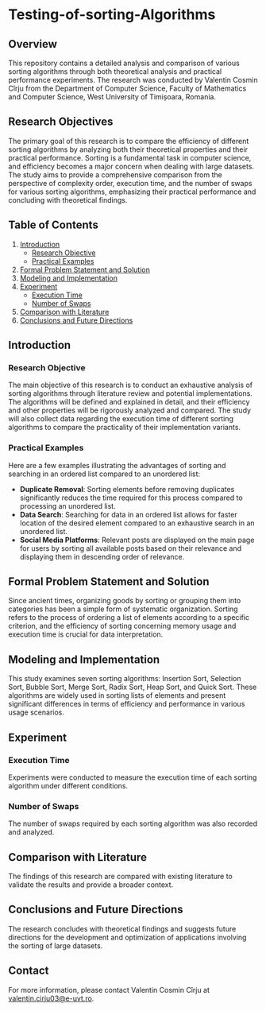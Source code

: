 # Testing-of-sorting-Algorithms

## Overview

This repository contains a detailed analysis and comparison of various sorting algorithms through both theoretical analysis and practical performance experiments. The research was conducted by Valentin Cosmin Cîrju from the Department of Computer Science, Faculty of Mathematics and Computer Science, West University of Timișoara, Romania.

## Research Objectives

The primary goal of this research is to compare the efficiency of different sorting algorithms by analyzing both their theoretical properties and their practical performance. Sorting is a fundamental task in computer science, and efficiency becomes a major concern when dealing with large datasets. The study aims to provide a comprehensive comparison from the perspective of complexity order, execution time, and the number of swaps for various sorting algorithms, emphasizing their practical performance and concluding with theoretical findings.

## Table of Contents

1. [Introduction](#introduction)
   - [Research Objective](#research-objective)
   - [Practical Examples](#practical-examples)
2. [Formal Problem Statement and Solution](#formal-problem-statement-and-solution)
3. [Modeling and Implementation](#modeling-and-implementation)
4. [Experiment](#experiment)
   - [Execution Time](#execution-time)
   - [Number of Swaps](#number-of-swaps)
5. [Comparison with Literature](#comparison-with-literature)
6. [Conclusions and Future Directions](#conclusions-and-future-directions)

## Introduction

### Research Objective

The main objective of this research is to conduct an exhaustive analysis of sorting algorithms through literature review and potential implementations. The algorithms will be defined and explained in detail, and their efficiency and other properties will be rigorously analyzed and compared. The study will also collect data regarding the execution time of different sorting algorithms to compare the practicality of their implementation variants.

### Practical Examples

Here are a few examples illustrating the advantages of sorting and searching in an ordered list compared to an unordered list:

- **Duplicate Removal**: Sorting elements before removing duplicates significantly reduces the time required for this process compared to processing an unordered list.
- **Data Search**: Searching for data in an ordered list allows for faster location of the desired element compared to an exhaustive search in an unordered list.
- **Social Media Platforms**: Relevant posts are displayed on the main page for users by sorting all available posts based on their relevance and displaying them in descending order of relevance.

## Formal Problem Statement and Solution

Since ancient times, organizing goods by sorting or grouping them into categories has been a simple form of systematic organization. Sorting refers to the process of ordering a list of elements according to a specific criterion, and the efficiency of sorting concerning memory usage and execution time is crucial for data interpretation.

## Modeling and Implementation

This study examines seven sorting algorithms: Insertion Sort, Selection Sort, Bubble Sort, Merge Sort, Radix Sort, Heap Sort, and Quick Sort. These algorithms are widely used in sorting lists of elements and present significant differences in terms of efficiency and performance in various usage scenarios.

## Experiment

### Execution Time

Experiments were conducted to measure the execution time of each sorting algorithm under different conditions.

### Number of Swaps

The number of swaps required by each sorting algorithm was also recorded and analyzed.

## Comparison with Literature

The findings of this research are compared with existing literature to validate the results and provide a broader context.

## Conclusions and Future Directions

The research concludes with theoretical findings and suggests future directions for the development and optimization of applications involving the sorting of large datasets.

## Contact

For more information, please contact Valentin Cosmin Cîrju at valentin.cirju03@e-uvt.ro.
